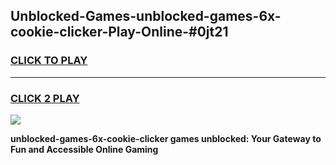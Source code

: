 
## Unblocked-Games-unblocked-games-6x-cookie-clicker-Play-Online-#0jt21
<h3>
<a href="https://premium.freeplayer.one?title=unblocked-games-6x-cookie-clicker&ref=27F">CLICK TO PLAY</a></h3>
<hr>

<h3>
<a href="https://premium.freeplayer.one?title=unblocked-games-6x-cookie-clicker&ref=27F">CLICK 2 PLAY</a>
  
</h3>

<a href="https://premium.freeplayer.one?title=unblocked-games-6x-cookie-clicker&ref=27F"><img src="https://clearcache.store/games.png"></a>


**unblocked-games-6x-cookie-clicker games unblocked: Your Gateway to Fun and Accessible Online Gaming**

